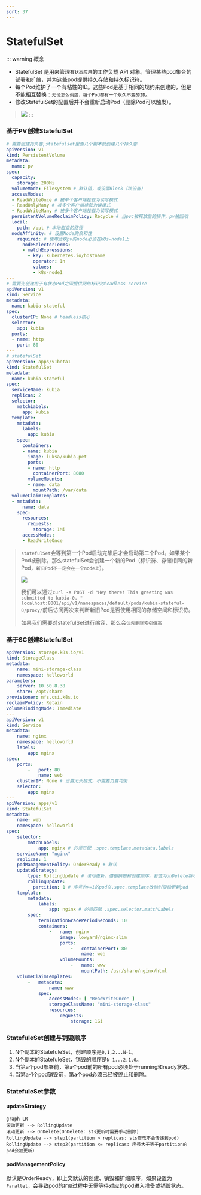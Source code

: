 ```yaml
---
sort: 37
---
```

# StatefulSet
::: warning 概念

- StatefulSet 是用来管理`有状态应用`的工作负载 API 对象。管理某些pod集合的部署和扩缩，并为这些pod提供持久存储和持久标识符。
- 每个Pod维护了一个有粘性的ID。这些Pod是基于相同的规约来创建的，但是不能相互替换：`无论怎么调度，每个Pod都有一个永久不变的ID`。
- 修改StatefulSet的配置后并不会重新启动Pod（删除Pod可以触发）。
> ![](https://fnos.leejay.top:9000/images/2025/01/21/02b1312b-4f93-4d67-8087-4ef95ba48688.png)
:::

### 基于PV创建StatefulSet
```yaml
# 需要创建持久卷,statefulset里面几个副本就创建几个持久卷
apiVersion: v1
kind: PersistentVolume
metadata:
  name: pv
spec:
  capacity:
    storage: 200Mi
  volumeMode: Filesystem # 默认值，或设置Block（块设备）
  accessModes:
  - ReadWriteOnce # 被单个客户端挂载为读写模式
  - ReadOnlyMany # 被多个客户端挂载为读模式
  - ReadWriteMany # 被多个客户端挂载为读写模式 
  persistentVolumeReclaimPolicy: Recycle # 当pvc被释放后的操作，pv被回收
  local:
    path: /opt # 本地磁盘的路径
  nodeAffinity: # 设置Node的亲和性
    required: # 使用此块pv的node必须在k8s-node1上
      nodeSelectorTerms:
      - matchExpressions:
        - key: kubernetes.io/hostname
          operator: In
          values:
          - k8s-node1
---
# 需要先创建用于有状态Pod之间提供网络标识的headless service
apiVersion: v1
kind: Service
metadata:
  name: kubia-stateful
spec:
  clusterIP: None # headless核心
  selector:
    app: kubia
  ports:
  - name: http
    port: 80
---
# statefulSet
apiVersion: apps/v1beta1
kind: StatefulSet
metadata:
  name: kubia-stateful
spec:
  serviceName: kubia
  replicas: 2
  selector:
    matchLabels:
      app: kubia
  template:
    metadata:
      labels:
        app: kubia
    spec:
      containers:
      - name: kubia
        image: luksa/kubia-pet
        ports:
        - name: http
          containerPort: 8080
        volumeMounts:
        - name: data
          mountPath: /var/data
  volumeClaimTemplates:
  - metadata:
      name: data
    spec:
      resources:
        requests:
          storage: 1Mi
      accessModes:
      - ReadWriteOnce
```

> `statefulSet`会等到第一个Pod启动完毕后才会启动第二个Pod。如果某个Pod被删除，那么statefulSet会创建一个新的Pod（标识符、存储相同的新Pod，`新旧Pod不一定会在一个node上`）。
>
> ![](https://fnos.leejay.top:9000/images/2025/01/21/aedf60bf-8e1b-4a16-bc61-e24de0459fd8.png)
>
> 我们可以通过`curl -X POST -d "Hey there! This greeting was submitted to kubia-0. " localhost:8001/api/v1/namespaces/default/pods/kubia-stateful-0/proxy/`前后访问两次来判断新旧Pod是否使用相同的存储空间和标识符。
>
> 如果我们需要对statefulSet进行缩容，那么会`优先删除索引值高`

### 基于SC创建StatefulSet

```yaml
apiVersion: storage.k8s.io/v1
kind: StorageClass
metadata:
    name: mini-storage-class
    namespace: helloworld
parameters:
    server: 10.50.8.38
    share: /opt/share
provisioner: nfs.csi.k8s.io
reclaimPolicy: Retain
volumeBindingMode: Immediate
---
apiVersion: v1
kind: Service
metadata:
    name: nginx
    namespace: helloworld
    labels:
        app: nginx
spec:
    ports:
        -   port: 80
            name: web
    clusterIP: None # 设置无头模式，不需要负载均衡
    selector:
        app: nginx
---
apiVersion: apps/v1
kind: StatefulSet
metadata:
    name: web
    namespace: helloworld
spec:
    selector:
        matchLabels:
            app: nginx # 必须匹配 .spec.template.metadata.labels
    serviceName: "nginx"
    replicas: 1
    podManagementPolicy: OrderReady # 默认
    updateStrategy:
        type: RollingUpdate # 滚动更新，遵循销毁和创建顺序，若值为onDelete将不再自动更新pod，需要手动删除和创建
        rollingUpdate:
          partition: 1 # 序号为>=1的pod在.spec.template改动时滚动更新pod
    template:
        metadata:
            labels:
                app: nginx # 必须匹配 .spec.selector.matchLabels
        spec:
            terminationGracePeriodSeconds: 10
            containers:
                -   name: nginx
                    image: lowyard/nginx-slim
                    ports:
                        -   containerPort: 80
                            name: web
                    volumeMounts:
                        -   name: www
                            mountPath: /usr/share/nginx/html
    volumeClaimTemplates:
        -   metadata:
                name: www
            spec:
                accessModes: [ "ReadWriteOnce" ]
                storageClassName: "mini-storage-class"
                resources:
                    requests:
                        storage: 1Gi
```
### StatefuleSet创建与销毁顺序

1. N个副本的StatefuleSet，创建顺序是`0,1,2...N-1`。
2. N个副本的StatefuleSet，销毁的顺序是`N-1...2,1,0`。
3. 当第a个pod部署前，第a个pod前的所有pod必须处于running和ready状态。
4. 当第a-1个pod销毁前，第a个pod必须已经被终止和删除。

### StatefuleSet参数

#### updateStrategy

```mermaid
graph LR
滚动更新 --> RollingUpdate
滚动更新 --> OnDelete(OnDelete: sts更新时需要手动删除)
RollingUpdate --> step1(partition > replicas: sts修改不会传递到pod)
RollingUpdate --> step2(partition <= replicas: 序号大于等于partition的pod会被更新)
```
#### podManagementPolicy

默认是OrderReady，即上文默认的创建、销毁和扩缩顺序，如果设置为`Parallel`，会导致pod的`扩缩`过程中无需等待对应的pod进入准备或销毁状态。
